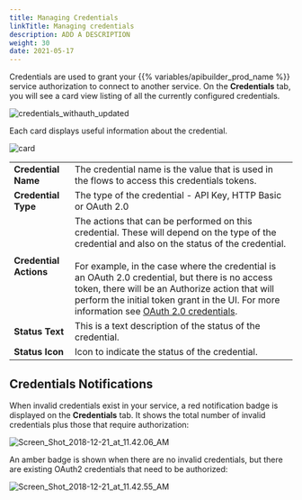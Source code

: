 ```yaml
---
title: Managing Credentials
linkTitle: Managing credentials
description: ADD A DESCRIPTION
weight: 30
date: 2021-05-17
---
```


Credentials are used to grant your {{% variables/apibuilder_prod_name %}} service authorization to connect to another service. On the **Credentials** tab, you will see a card view listing of all the currently configured credentials.

![credentials_withauth_updated](/Images/credentials_withauth_updated.png)

Each card displays useful information about the credential.

![card](/Images/card.png)

|     |     |
| --- | --- |
| **Credential Name** | The credential name is the value that is used in the flows to access this credentials tokens. |
| **Credential Type** | The type of the credential - API Key, HTTP Basic or OAuth 2.0 |
| **Credential Actions** | The actions that can be performed on this credential. These will depend on the type of the credential and also on the status of the credential.<br /><br />For example, in the case where the credential is an OAuth 2.0 credential, but there is no access token, there will be an Authorize action that will perform the initial token grant in the UI. For more information see [OAuth 2.0 credentials](/docs/developer_guide/credentials/configuring_credentials/oauth_2.0_credentials/). |
| **Status Text** | This is a text description of the status of the credential. |
| **Status Icon** | Icon to indicate the status of the credential. |

## Credentials Notifications

When invalid credentials exist in your service, a red notification badge is displayed on the **Credentials** tab. It shows the total number of invalid credentials plus those that require authorization:

![Screen_Shot_2018-12-21_at_11.42.06_AM](/Images/Screen_Shot_2018-12-21_at_11.42.06_AM.png)

An amber badge is shown when there are no invalid credentials, but there are existing OAuth2 credentials that need to be authorized:

![Screen_Shot_2018-12-21_at_11.42.55_AM](/Images/Screen_Shot_2018-12-21_at_11.42.55_AM.png)
